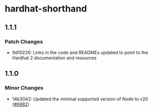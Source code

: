 # hardhat-shorthand

## 1.1.1

### Patch Changes

- 9d10226: Links in the code and READMEs updated to point to the Hardhat 2 documentation and resources

## 1.1.0

### Minor Changes

- 14b3042: Updated the minimal supported version of Node to v20 ([#6982](https://github.com/NomicFoundation/hardhat/pull/6982))
